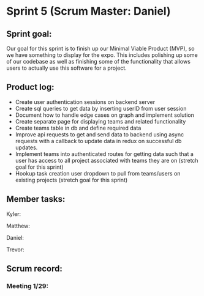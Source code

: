 # __Sprint 5__ (Scrum Master: Daniel)

## __Sprint goal:__  
Our goal for this sprint is to finish up our Minimal Viable Product (MVP), so we have something to display for the expo. This includes polishing up some of our codebase as well as
finishing some of the functionality that allows users to actually use this software for a project.

## __Product log:__ 
- Create user authentication sessions on backend server
- Create sql queries to get data by inserting userID from user session
- Document how to handle edge cases on graph and implement solution
- Create separate page for displaying teams and related functionality
- Create teams table in db and define required data
- Improve api requests to get and send data to backend using async requests with a callback to update data in redux on successful db updates.
- Implement teams into authenticated routes for getting data such that a user has access to all project associated with teams they are on (stretch goal for this sprint)
- Hookup task creation user dropdown to pull from teams/users on existing projects (stretch goal for this sprint)

## __Member tasks:__ 
Kyler: 

Matthew: 

Daniel: 

Trevor: 

## __Scrum record:__ 

### Meeting 1/29:

